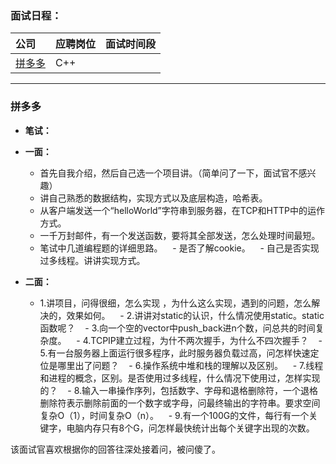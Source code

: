 ### **面试日程：** 

| 公司 | 应聘岗位 |面试时间段 |
| :------------- |:-------------|:-------------|
|[拼多多](#pinduoduo) | C++ |   |

----
### <a id="pinduoduo"> 拼多多 </a>
- **笔试：**
- **一面：**
    - 首先自我介绍，然后自己选一个项目讲。（简单问了一下，面试官不感兴趣）
    - 讲自己熟悉的数据结构，实现方式以及底层构造，哈希表。
    - 从客户端发送一个“helloWorld”字符串到服务器，在TCP和HTTP中的运作方式。
    - 一千万封邮件，有一个发送函数，要将其全部发送，怎么处理时间最短。
    - 笔试中几道编程题的详细思路。
    - 是否了解cookie。
    - 自己是否实现过多线程。讲讲实现方式。
    
 - **二面：**
    - 1.讲项目，问得很细，怎么实现 ，为什么这么实现，遇到的问题，怎么解决的，效果如何。
    - 2.讲讲对static的认识，什么情况使用static。static函数呢？
    - 3.向一个空的vector中push_back进n个数，问总共的时间复杂度。
    - 4.TCPIP建立过程，为什不两次握手，为什么不四次握手？
    - 5.有一台服务器上面运行很多程序，此时服务器负载过高，问怎样快速定位是哪里出了问题？
    - 6.操作系统中堆和栈的理解以及区别。
    - 7.线程和进程的概念，区别。是否使用过多线程，什么情况下使用过，怎样实现的？
    - 8.输入一串操作序列，包括数字、字母和退格删除符，一个退格删除符表示删除前面的一个数字或字母，问最终输出的字符串。要求空间复杂O（1），时间复杂O（n）。
    - 9.有一个100G的文件，每行有一个关键字，电脑内存只有8个G，问怎样最快统计出每个关键字出现的次数。

该面试官喜欢根据你的回答往深处接着问，被问傻了。
    
    
    
 
